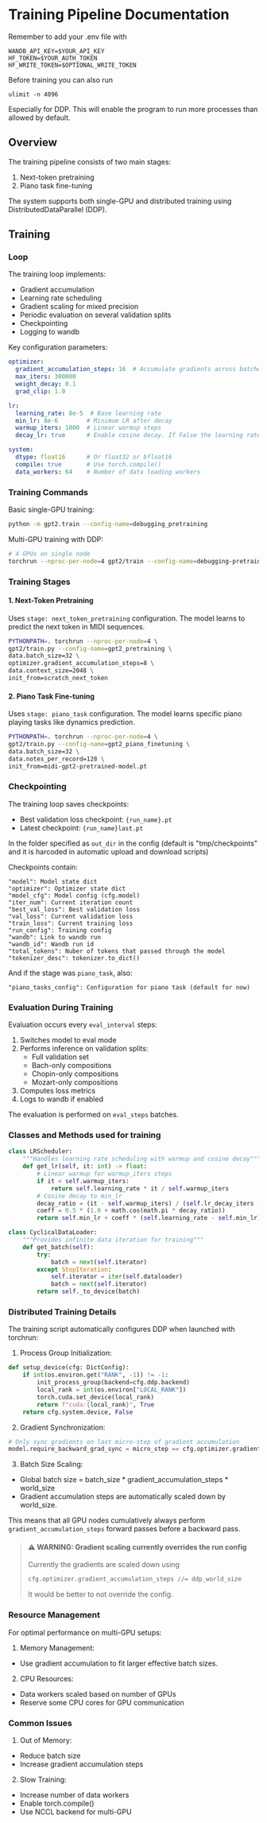 # Training Pipeline Documentation
Remember to add your .env file with
```
WANDB_API_KEY=$YOUR_API_KEY
HF_TOKEN=$YOUR_AUTH_TOKEN
HF_WRITE_TOKEN=$OPTIONAL_WRITE_TOKEN
```
Before training you can also run
```
ulimit -n 4096
```
Especially for DDP. This will enable the program to run more processes than allowed by default.

## Overview

The training pipeline consists of two main stages:
1. Next-token pretraining
2. Piano task fine-tuning

The system supports both single-GPU and distributed training using DistributedDataParallel (DDP).

## Training

### Loop

The training loop implements:
- Gradient accumulation
- Learning rate scheduling
- Gradient scaling for mixed precision
- Periodic evaluation on several validation splits
- Checkpointing
- Logging to wandb

Key configuration parameters:
```yaml
optimizer:
  gradient_accumulation_steps: 16  # Accumulate gradients across batches
  max_iters: 300000
  weight_decay: 0.1
  grad_clip: 1.0

lr:
  learning_rate: 8e-5  # Base learning rate
  min_lr: 8e-6        # Minimum LR after decay
  warmup_iters: 1000  # Linear warmup steps
  decay_lr: true      # Enable cosine decay. If False the learning rate will remain the same as base learning rate

system:
  dtype: float16      # Or float32 or bfloat16
  compile: true       # Use torch.compile()
  data_workers: 64    # Number of data loading workers
```

### Training Commands

Basic single-GPU training:
```bash
python -m gpt2.train --config-name=debugging_pretraining
```

Multi-GPU training with DDP:
```bash
# 4 GPUs on single node
torchrun --nproc-per-node=4 gpt2/train --config-name=debugging-pretraining
```

### Training Stages

#### 1. Next-Token Pretraining

Uses `stage: next_token_pretraining` configuration. The model learns to predict the next token in MIDI sequences.

```bash
PYTHONPATH=. torchrun --nproc-per-node=4 \
gpt2/train.py --config-name=gpt2_pretraining \
data.batch_size=32 \
optimizer.gradient_accumulation_steps=8 \
data.context_size=2048 \
init_from=scratch_next_token
```

#### 2. Piano Task Fine-tuning

Uses `stage: piano_task` configuration. The model learns specific piano playing tasks like dynamics prediction.

```bash
PYTHONPATH=. torchrun --nproc-per-node=4 \
gpt2/train.py --config-name=gpt2_piano_finetuning \
data.batch_size=32 \
data.notes_per_record=128 \
init_from=midi-gpt2-pretrained-model.pt
```

### Checkpointing

The training loop saves checkpoints:
- Best validation loss checkpoint: `{run_name}.pt`
- Latest checkpoint: `{run_name}last.pt`


In the folder specified as `out_dir` in the config (default is "tmp/checkpoints" and it is harcoded in automatic upload and download scripts)


Checkpoints contain:
```
"model": Model state dict
"optimizer": Optimizer state dict
"model_cfg": Model config (cfg.model)
"iter_num": Current iteration count
"best_val_loss": Best validation loss
"val_loss": Current validation loss
"train_loss": Current training loss
"run_config": Training config
"wandb": Link to wandb run
"wandb_id": Wandb run id
"total_tokens": Nuber of tokens that passed through the model
"tokenizer_desc": tokenizer.to_dict()
```
And if the stage was `piano_task`, also:
```
"piano_tasks_config": Configuration for piano task (default for now)
```

### Evaluation During Training

Evaluation occurs every `eval_interval` steps:
1. Switches model to eval mode
2. Performs inference on validation splits:
   - Full validation set
   - Bach-only compositions
   - Chopin-only compositions
   - Mozart-only compositions
3. Computes loss metrics
4. Logs to wandb if enabled

The evaluation is performed on `eval_steps` batches.

### Classes and Methods used for training

```python
class LRScheduler:
    """Handles learning rate scheduling with warmup and cosine decay"""
    def get_lr(self, it: int) -> float:
        # Linear warmup for warmup_iters steps
        if it < self.warmup_iters:
            return self.learning_rate * it / self.warmup_iters
        # Cosine decay to min_lr
        decay_ratio = (it - self.warmup_iters) / (self.lr_decay_iters - self.warmup_iters)
        coeff = 0.5 * (1.0 + math.cos(math.pi * decay_ratio))
        return self.min_lr + coeff * (self.learning_rate - self.min_lr)

class CyclicalDataLoader:
    """Provides infinite data iteration for training"""
    def get_batch(self):
        try:
            batch = next(self.iterator)
        except StopIteration:
            self.iterator = iter(self.dataloader)
            batch = next(self.iterator)
        return self._to_device(batch)
```

### Distributed Training Details

The training script automatically configures DDP when launched with torchrun:

1. Process Group Initialization:
```python
def setup_device(cfg: DictConfig):
    if int(os.environ.get("RANK", -1)) != -1:
        init_process_group(backend=cfg.ddp.backend)
        local_rank = int(os.environ["LOCAL_RANK"])
        torch.cuda.set_device(local_rank)
        return f"cuda:{local_rank}", True
    return cfg.system.device, False
```

2. Gradient Synchronization:
```python
# Only sync gradients on last micro-step of gradient accumulation
model.require_backward_grad_sync = micro_step == cfg.optimizer.gradient_accumulation_steps - 1
```

3. Batch Size Scaling:
- Global batch size = batch_size * gradient_accumulation_steps * world_size
- Gradient accumulation steps are automatically scaled down by world_size.

This means that all GPU nodes cumulatively always perform `gradient_accumulation_steps` forward passes before a backward pass.

> #### ⚠️ WARNING: Gradient scaling currently overrides the run config
> Currently the gradients are scaled down using
> ```py
> cfg.optimizer.gradient_accumulation_steps //= ddp_world_size
> ```
> It would be better to not override the config.

### Resource Management

For optimal performance on multi-GPU setups:

1. Memory Management:
- Use gradient accumulation to fit larger effective batch sizes.

2. CPU Resources:
- Data workers scaled based on number of GPUs
- Reserve some CPU cores for GPU communication

### Common Issues

1. Out of Memory:
- Reduce batch size
- Increase gradient accumulation steps

2. Slow Training:
- Increase number of data workers
- Enable torch.compile()
- Use NCCL backend for multi-GPU

